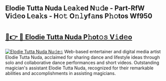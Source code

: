 ## Elodie Tutta Nuda L𝚎a𝚔ed N𝚞𝚍e - Part-RfW Vi𝚍𝚎o L𝚎a𝚔s - H𝚘𝚝 O𝚗𝚕yf𝚊ns P𝚑𝚘tos Wf950

# <h2><a href="http://kfdqo5j.oniu.top/?m=Elodie+Tutta+Nuda">🔗👉 🔴 Elodie Tutta Nuda P𝚑ot𝚘𝚜 V𝚒d𝚎o</a></h2>

[![Elodie Tutta Nuda Nu𝚍e𝚜](https://i.imgur.com/0qMVB7G.gif)](http://kfdqo5j.oniu.top/?m=Elodie+Tutta+Nuda)
Web-based entertainer and digital media artist Elodie Tutta Nuda, acclaimed for sharing dance and lifestyle ideas through solo and collaborative dance performances and short videos. Outstanding magician's assistant Elodie Tutta Nuda, recognized for their remarkable abilities and accomplishments in assisting magicians.  
